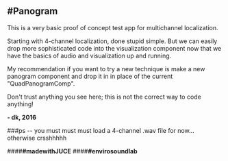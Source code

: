 #Panogram
---

This is a very basic proof of concept test app for multichannel localization.
 
Starting with 4-channel localization, done stupid simple. But we can easily drop more sophisticated code into the visualization component now that we have the basics of audio and visualization up and running. 

My recommendation if you want to try a new technique is make a new panogram component and drop it in in place of the current "QuadPanogramComp".

Don't trust anything you see here; this is not the correct way to code anything!
 
__- dk, 2016__

###ps -- you must must must load a 4-channel .wav file for now... otherwise crsshhhhh

####__#madewithJUCE__
####__#envirosoundlab__
